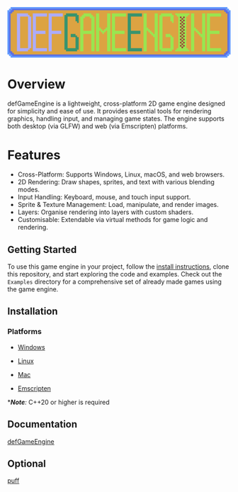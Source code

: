 <p align="center"><img src="Logos/dge_logo_large.png"></p>

# Overview

defGameEngine is a lightweight, cross-platform 2D game engine designed for simplicity and ease of use. It provides essential tools for rendering graphics, handling input, and managing game states. The engine supports both desktop (via GLFW) and web (via Emscripten) platforms.

# Features

- Cross-Platform: Supports Windows, Linux, macOS, and web browsers.
- 2D Rendering: Draw shapes, sprites, and text with various blending modes.
- Input Handling: Keyboard, mouse, and touch input support.
- Sprite & Texture Management: Load, manipulate, and render images.
- Layers: Organise rendering into layers with custom shaders.
- Customisable: Extendable via virtual methods for game logic and rendering.

## Getting Started

To use this game engine in your project, follow the [install instructions](/README.md#installation), clone this repository, and start exploring the code and examples. Check out the `Examples` directory for a comprehensive set of already made games using the game engine.

## Installation

### Platforms

- [Windows](Docs/Install_Instructions_Windows.md)

- [Linux](Docs/Install_Instructions_Linux.md)

- [Mac](Docs/Install_Instructions_Mac.md)

- [Emscripten](Docs/Install_Instructions_Emscripten.md)

****Note**:* C++20 or higher is required

## Documentation

[defGameEngine](Docs/GameEngine_Doc.md)

## Optional

[puff](https://github.com/smokingplaya/puff/tree/master)
